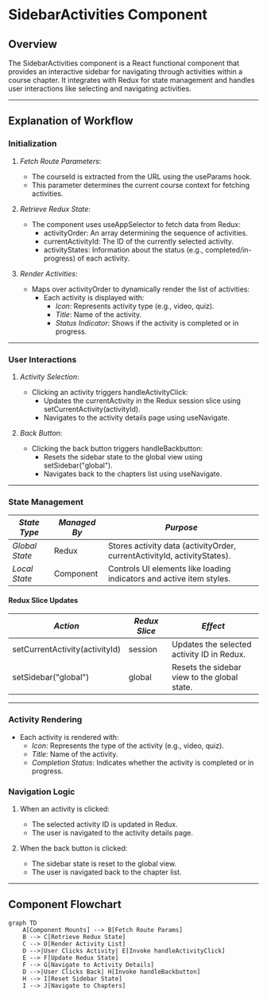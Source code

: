 # SidebarActivities Component

## Overview

The SidebarActivities component is a React functional component that provides an interactive sidebar for navigating through activities within a course chapter. It integrates with Redux for state management and handles user interactions like selecting and navigating activities.

---

## Explanation of Workflow

### Initialization

1. *Fetch Route Parameters*:
   - The courseId is extracted from the URL using the useParams hook.
   - This parameter determines the current course context for fetching activities.

2. *Retrieve Redux State*:
   - The component uses useAppSelector to fetch data from Redux:
     - activityOrder: An array determining the sequence of activities.
     - currentActivityId: The ID of the currently selected activity.
     - activityStates: Information about the status (e.g., completed/in-progress) of each activity.

3. *Render Activities*:
   - Maps over activityOrder to dynamically render the list of activities:
     - Each activity is displayed with:
       - *Icon*: Represents activity type (e.g., video, quiz).
       - *Title*: Name of the activity.
       - *Status Indicator*: Shows if the activity is completed or in progress.

---

### User Interactions

1. *Activity Selection*:
   - Clicking an activity triggers handleActivityClick:
     - Updates the currentActivity in the Redux session slice using setCurrentActivity(activityId).
     - Navigates to the activity details page using useNavigate.

2. *Back Button*:
   - Clicking the back button triggers handleBackbutton:
     - Resets the sidebar state to the global view using setSidebar("global").
     - Navigates back to the chapters list using useNavigate.

---

### State Management

| *State Type*       | *Managed By* | *Purpose*                                                                 |
|-----------------------|----------------|-----------------------------------------------------------------------------|
| *Global State*      | Redux          | Stores activity data (activityOrder, currentActivityId, activityStates). |
| *Local State*       | Component      | Controls UI elements like loading indicators and active item styles.         |

#### Redux Slice Updates

| *Action*                   | *Redux Slice*    | *Effect*                                                                 |
|-------------------------------|--------------------|-----------------------------------------------------------------------------|
| setCurrentActivity(activityId) | session         | Updates the selected activity ID in Redux.                                |
| setSidebar("global")        | global           | Resets the sidebar view to the global state.                              |

---

### Activity Rendering

- Each activity is rendered with:
  - *Icon*: Represents the type of the activity (e.g., video, quiz).
  - *Title*: Name of the activity.
  - *Completion Status*: Indicates whether the activity is completed or in progress.

### Navigation Logic

1. When an activity is clicked:
   - The selected activity ID is updated in Redux.
   - The user is navigated to the activity details page.

2. When the back button is clicked:
   - The sidebar state is reset to the global view.
   - The user is navigated back to the chapter list.

---

## Component Flowchart

```mermaid
graph TD
    A[Component Mounts] --> B[Fetch Route Params]
    B --> C[Retrieve Redux State]
    C --> D[Render Activity List]
    D -->|User Clicks Activity| E[Invoke handleActivityClick]
    E --> F[Update Redux State]
    F --> G[Navigate to Activity Details]
    D -->|User Clicks Back| H[Invoke handleBackbutton]
    H --> I[Reset Sidebar State]
    I --> J[Navigate to Chapters]
